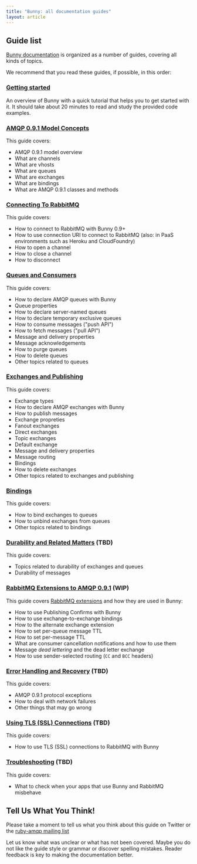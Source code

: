 ```yaml
---
title: "Bunny: all documentation guides"
layout: article
---
```


## Guide list

[Bunny documentation](https://github.com/ruby-amqp/rubybunny.info) is organized as a number of guides, covering all kinds of topics.

We recommend that you read these guides, if possible, in this order:


###  [Getting started](/articles/getting_started.html)

An overview of Bunny with a quick tutorial that helps you to get started with it. It should take about
20 minutes to read and study the provided code examples.

### [AMQP 0.9.1 Model Concepts](http://www.rabbitmq.com/tutorials/amqp-concepts.html)

This guide covers:

 * AMQP 0.9.1 model overview
 * What are channels
 * What are vhosts
 * What are queues
 * What are exchanges
 * What are bindings
 * What are AMQP 0.9.1 classes and methods

### [Connecting To RabbitMQ](/articles/connecting.html)

This guide covers:

 * How to connect to RabbitMQ with Bunny 0.9+
 * How to use connection URI to connect to RabbitMQ (also: in PaaS environments such as Heroku and CloudFoundry)
 * How to open a channel
 * How to close a channel
 * How to disconnect


### [Queues and Consumers](/articles/queues.html)

This guide covers:

 * How to declare AMQP queues with Bunny
 * Queue properties
 * How to declare server-named queues
 * How to declare temporary exclusive queues
 * How to consume messages ("push API")
 * How to fetch messages ("pull API")
 * Message and delivery properties
 * Message acknowledgements
 * How to purge queues
 * How to delete queues
 * Other topics related to queues


### [Exchanges and Publishing](/articles/exchanges.html)

This guide covers:

 * Exchange types
 * How to declare AMQP exchanges with Bunny
 * How to publish messages
 * Exchange propreties
 * Fanout exchanges
 * Direct exchanges
 * Topic exchanges
 * Default exchange
 * Message and delivery properties
 * Message routing
 * Bindings
 * How to delete exchanges
 * Other topics related to exchanges and publishing


### [Bindings](/articles/bindings.html)

This guide covers:

 * How to bind exchanges to queues
 * How to unbind exchanges from queues
 * Other topics related to bindings


### [Durability and Related Matters](/articles/durability.html) (TBD)

This guide covers:

 * Topics related to durability of exchanges and queues
 * Durability of messages


### [RabbitMQ Extensions to AMQP 0.9.1](/articles/extensions.html) (WIP)

This guide covers [RabbitMQ extensions](http://www.rabbitmq.com/extensions.html) and how they are used in Bunny:

 * How to use Publishing Confirms with Bunny
 * How to use exchange-to-exchange bindings
 * How to the alternate exchange extension
 * How to set per-queue message TTL
 * How to set per-message TTL
 * What are consumer cancellation notifications and how to use them
 * Message *dead lettering* and the dead letter exchange
 * How to use sender-selected routing (`CC` and `BCC` headers)


### [Error Handling and Recovery](/articles/error_handling.html) (TBD)

This guide covers:

 * AMQP 0.9.1 protocol exceptions
 * How to deal with network failures
 * Other things that may go wrong


### [Using TLS (SSL) Connections](/articles/tls.html) (TBD)

This guide covers:

 * How to use TLS (SSL) connections to RabbitMQ with Bunny



### [Troubleshooting](/articles/troubleshooting.html) (TBD)

This guide covers:

 * What to check when your apps that use Bunny and RabbitMQ misbehave



## Tell Us What You Think!

Please take a moment to tell us what you think about this guide on Twitter or the [ruby-amqp mailing list](https://groups.google.com/forum/?fromgroups#!forum/ruby-amqp)

Let us know what was unclear or what has not been covered.
Maybe you do not like the guide style or grammar or discover spelling mistakes.
Reader feedback is key to making the documentation better.
